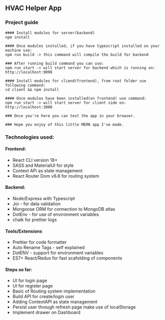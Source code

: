 ## HVAC Helper App

### Project guide

```
#### Install modules for server(backend)
npm install

#### Once modules installed, if you have typescript installed on your machine use:
npm run build -> this command will compile the build for backend

### After running build command you can use:
npm run start -> will start server for backend which is running on: http://localhost:9090

#### Install modules for cliend(frontend), from root folder use following command:
cd client && npm install

#### Once modules have been installed(on frontend) use command:
npm run start -> will start server for client side on: http://localhost:3000

### Once you're here you can test the app in your browser.

### Hope you enjoy of this little MERN app I've made.
```

### Technologies used:

#### Frontend:

- React CLI version 18+
- SASS and MaterialUI for style
- Context APi as state management
- React Router Dom v6.8 for routing system

#### Backend:

- Node/Express with Typescript
- Joi - for data validation
- Mongoose ORM for connection to MongoDB atlas
- DotEnv - for use of environment variables
- chalk for prettier logs

#### Tools/Extensions

- Prettier for code formatter
- Auto Rename Tags - self explained
- DotENV - support for environment variables
- ES7+ React/Redux for fast scafolding of components

#### Steps so far:

- UI for login page
- UI for register page
- Basic of Routing system implementation
- Build API for create/login user
- Adding ContextAPI as state management
- Persist user through refresh page make use of localStorage
- Implement drawer on Dashboard
